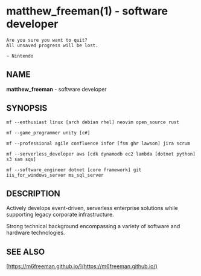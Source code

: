 # matthew_freeman(1) - software developer

``` plaintext
Are you sure you want to quit?
All unsaved progress will be lost.

~ Nintendo
```

## NAME

**matthew_freeman** - software developer

## SYNOPSIS

`mf --enthusiast linux [arch debian rhel] neovim open_source rust`

`mf --game_programmer unity [c#]`

`mf --professional agile confluence infor [fsm ghr lawson] jira scrum`

`mf --serverless_developer aws [cdk dynamodb ec2 lambda [dotnet python] s3 sam sqs]`

`mf --software_engineer dotnet [core framework] git iis_for_windows_server ms_sql_server`

## DESCRIPTION

Actively develops event-driven, serverless enterprise solutions while supporting legacy corporate infrastructure.

Strong technical background encompassing a variety of software and hardware technologies.

## SEE ALSO

[https://m6freeman.github.io/](https://m6freeman.github.io/)
